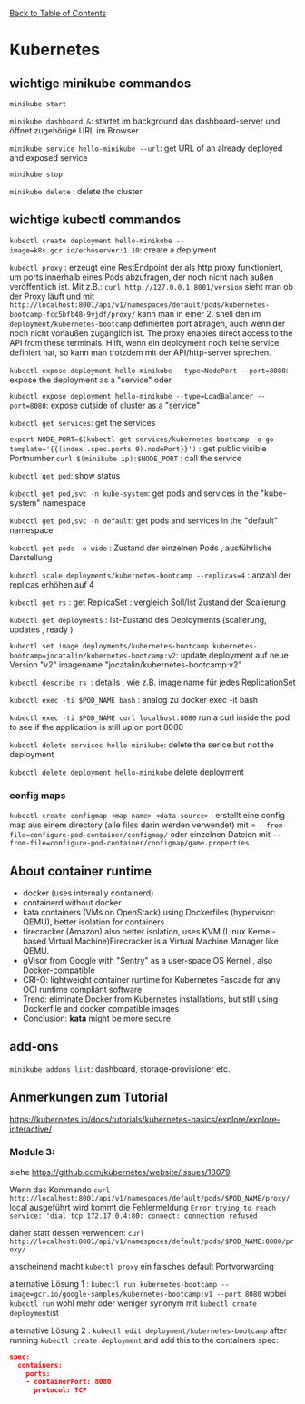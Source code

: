 [Back to Table of Contents](README.md)
# Kubernetes
## wichtige minikube commandos
`minikube start`

`minikube dashboard &`: startet im background das dashboard-server und öffnet zugehörige URL im Browser

`minikube service hello-minikube --url`: get URL of an already deployed and exposed service

`minikube stop`

`minikube delete` : delete the cluster

## wichtige kubectl commandos

`kubectl create deployment hello-minikube --image=k8s.gcr.io/echoserver:1.10`: create a deplyment

`kubectl proxy` : erzeugt eine RestEndpoint der als http proxy funktioniert, um ports innerhalb eines Pods abzufragen, der noch nicht nach außen veröffentlich ist.  Mit z.B.: `curl http://127.0.0.1:8001/version` sieht man ob der Proxy läuft und mit `http://localhost:8001/api/v1/namespaces/default/pods/kubernetes-bootcamp-fcc5bfb48-9vjdf/proxy/` kann man in einer 2. shell den im `deployment/kubernetes-bootcamp`  definierten port abragen, auch wenn der noch nicht vonaußen zugänglich ist. The proxy enables direct access to the API from these terminals. Hilft, wenn ein deployment noch keine service definiert hat, so kann man trotzdem mit der API/http-server  sprechen.

`kubectl expose deployment hello-minikube --type=NodePort --port=8080`: expose the deployment as a "service"
oder

`kubectl expose deployment hello-minikube --type=LoadBalancer --port=8080`: expose outside of cluster as a "service"

`kubectl get services`: get the services

`export NODE_PORT=$(kubectl get services/kubernetes-bootcamp -o go-template='{{(index .spec.ports 0).nodePort}}')` : get public visible Portnumber
`curl $(minikube ip):$NODE_PORT` : call the service 

`kubectl get pod`: show status

`kubectl get pod,svc -n kube-system`: get pods and services in the "kube-system" namespace

`kubectl get pod,svc -n default`: get pods and services in the "default" namespace

`kubectl get pods -o wide` : Zustand der einzelnen Pods , ausführliche Darstellung

`kubectl scale deployments/kubernetes-bootcamp --replicas=4` : anzahl der replicas erhöhen auf 4 

`kubectl get rs` : get ReplicaSet : vergleich Soll/Ist Zustand der Scalierung

`kubectl get deployments` : Ist-Zustand des Deployments (scalierung, updates , ready )

`kubectl set image deployments/kubernetes-bootcamp kubernetes-bootcamp=jocatalin/kubernetes-bootcamp:v2`: update deployment auf neue Version "v2" imagename "jocatalin/kubernetes-bootcamp:v2"

`kubectl describe rs `: details , wie z.B. image name für jedes ReplicationSet

`kubectl exec -ti $POD_NAME bash` : analog zu docker exec -it <dockerid> bash 

`kubectl exec -ti $POD_NAME curl localhost:8080` run a curl inside the pod to see if the application is still up on port 8080

`kubectl delete services hello-minikube`: delete the serice but not the deployment 

`kubectl delete deployment hello-minikube` delete deployment

### config maps
`kubectl create configmap <map-name> <data-source>`  : erstellt eine config map aus einem directory (alle files darin werden verwendet) mit <data-source> = `--from-file=configure-pod-container/configmap/` oder einzelnen Dateien mit `--from-file=configure-pod-container/configmap/game.properties`

## About container runtime
* docker (uses internally containerd)
* containerd without docker
* kata containers (VMs on OpenStack) using Dockerfiles (hypervisor: QEMU), better isolation for containers
* firecracker (Amazon) also better isolation, uses KVM (Linux Kernel-based Virtual Machine)Firecracker is a Virtual Machine Manager like QEMU.
* gVisor from Google with "Sentry" as a user-space OS Kernel , also Docker-compatible
* CRI-O: lightweight container runtime for Kubernetes Fascade for any OCI runtime compliant software 
* Trend: eliminate Docker from Kubernetes installations, but still using Dockerfile and docker compatible images
* Conclusion: **kata** might be more secure

## add-ons
`minikube addons list`: dashboard, storage-provisioner etc.

## Anmerkungen zum Tutorial
https://kubernetes.io/docs/tutorials/kubernetes-basics/explore/explore-interactive/
### Module 3: 
siehe https://github.com/kubernetes/website/issues/18079

Wenn das Kommando 
`curl http://localhost:8001/api/v1/namespaces/default/pods/$POD_NAME/proxy/`
local ausgeführt wird kommt die Fehlermeldung `Error trying to reach service: 'dial tcp 172.17.0.4:80: connect: connection refused`

daher statt dessen verwenden: 
`curl http://localhost:8001/api/v1/namespaces/default/pods/$POD_NAME:8080/proxy/`

anscheinend macht  `kubectl proxy` ein falsches default Portvorwarding

alternative Lösung 1 : `kubectl run kubernetes-bootcamp --image=gcr.io/google-samples/kubernetes-bootcamp:v1 --port 8080`
wobei `kubectl run` wohl mehr oder weniger synonym mit `kubectl create deployment`ist

alternative Lösung 2 : `kubectl edit deployment/kubernetes-bootcamp` after running `kubectl create deployment` and add this to the containers spec: 
```json
spec:
  containers:
    ports:
    - containerPort: 8080
      protocol: TCP
``` 
